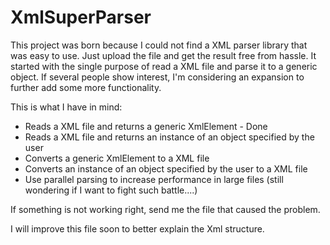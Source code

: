 # XmlSuperParser

This project was born because I could not find a XML parser library that was easy to use.
Just upload the file and get the result free from hassle.
It started with the single purpose of read a XML file and parse it to a generic object.
If several people show interest, I'm considering an expansion to further add some more functionality.

This is what I have in mind:
- Reads a XML file and returns a generic XmlElement - Done
- Reads a XML file and returns an instance of an object specified by the user
- Converts a generic XmlElement to a XML file
- Converts an instance of an object specified by the user to a XML file
- Use parallel parsing to increase performance in large files (still wondering if I want to fight such battle....)

If something is not working right, send me the file that caused the problem.

I will improve this file soon to better explain the Xml structure.
